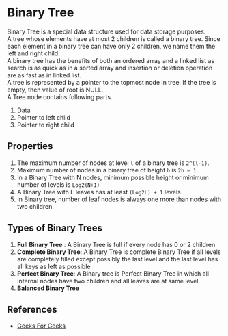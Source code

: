 # Binary Tree

Binary Tree is a special data structure used for data storage purposes.  
A tree whose elements have at most 2 children is called a binary tree. Since each element in a binary tree can have only 2 children, we name them the left and right child.  
A binary tree has the benefits of both an ordered array and a linked list as search is as quick as in a sorted array and insertion or deletion operation are as fast as in linked list.  
A tree is represented by a pointer to the topmost node in tree. If the tree is empty, then value of root is NULL.  
A Tree node contains following parts.
1. Data
2. Pointer to left child
3. Pointer to right child

## Properties

1. The maximum number of nodes at level `l` of a binary tree is `2^(l-1)`.
2. Maximum number of nodes in a binary tree of height `h` is `2h – 1`.
3. In a Binary Tree with N nodes, minimum possible height or minimum number of levels is  `Log2(N+1)`
4. A Binary Tree with L leaves has at least `(Log2L) + 1`   levels.
5. In Binary tree, number of leaf nodes is always one more than nodes with two children.

## Types of Binary Trees

1. **Full Binary Tree** : A Binary Tree is full if every node has 0 or 2 children.
2. **Complete Binary Tree**: A Binary Tree is complete Binary Tree if all levels are completely filled except possibly the last level and the last level has all keys as left as possible
3. **Perfect Binary Tree**: A Binary tree is Perfect Binary Tree in which all internal nodes have two children and all leaves are at same level.
4. **Balanced Binary Tree**

## References

- [Geeks For Geeks](geeksforgeeks.org)
